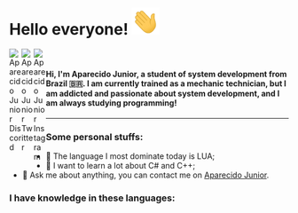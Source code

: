 # Hello everyone! <img src="https://github.com/juninhoxked/juninhoxked/blob/main/assets/hello.gif" width="50"/>
<a href="https://discord.gg/TFuVjWPzzz">
  <img align="left" alt="Aparecido Junior Discord" width="22px" src="https://cdn.jsdelivr.net/npm/simple-icons@v3/icons/discord.svg" />
</a>
<a href="https://twitter.com/aparecidojrr">
  <img align="left" alt="Aparecido Junior Twitter" width="22px" src="https://cdn.jsdelivr.net/npm/simple-icons@v3/icons/twitter.svg" />
</a>
<a href="https://www.instagram.com/aparecido.jr/">
  <img align="left" alt="Aparecido Junior Instagram" width="22px" src="https://cdn.jsdelivr.net/npm/simple-icons@v3/icons/instagram.svg" />
</a>
<br/>

<h4>Hi, I'm Aparecido Junior, a student of system development from Brazil 🇧🇷. I am currently trained as a mechanic technician, but I am addicted and passionate about system development, and I am always studying programming!</h4>

---

<h3>Some personal stuffs:</h3>
<ul>
  <li>📗 The language I most dominate today is LUA;</li>
  <li>📘 I want to learn a lot about C# and C++;</li>
  <li>💬 Ask me about anything, you can contact me on <a href="https://www.facebook.com/aparecido.juninho.37/">Aparecido Junior</a>.</li>
</ul>

<h3>I have knowledge in these languages:</h3>
